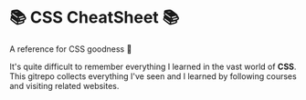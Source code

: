 # :books: CSS CheatSheet :books:

A reference for CSS goodness :rocket:

It's quite difficult to remember everything I learned in the vast world of **CSS**. This gitrepo collects everything I've seen and I learned by following courses and visiting related websites.
